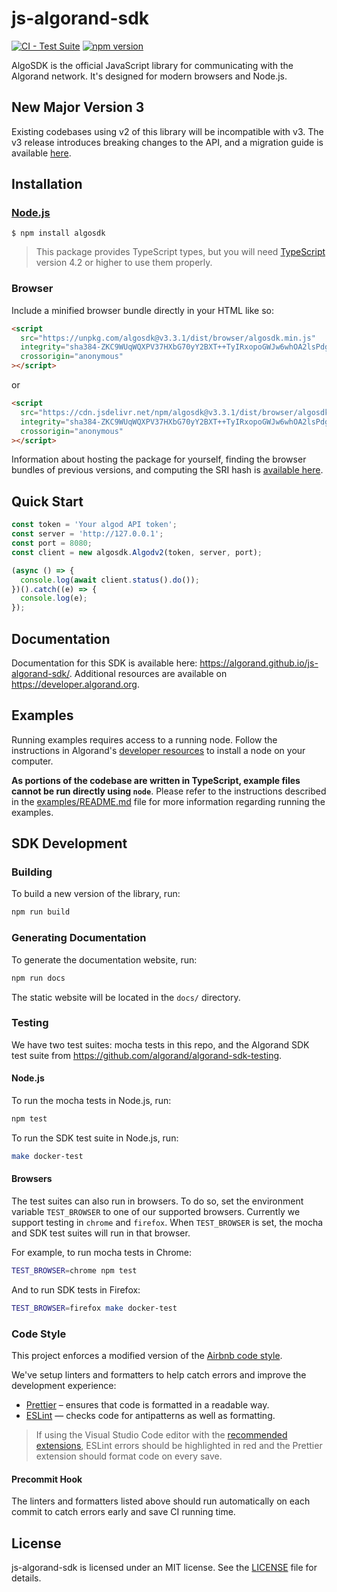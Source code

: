 # js-algorand-sdk

[![CI - Test Suite](https://github.com/algorand/js-algorand-sdk/actions/workflows/ci-pr.yml/badge.svg)](https://github.com/algorand/js-algorand-sdk/actions/workflows/ci-pr.yml) [![npm version](https://badge.fury.io/js/algosdk.svg)](https://www.npmjs.com/package/algosdk)

AlgoSDK is the official JavaScript library for communicating with the Algorand network. It's designed for modern browsers and Node.js.

## New Major Version 3

Existing codebases using v2 of this library will be incompatible with v3. The v3 release introduces breaking changes to the API, and a migration guide is available [here](https://github.com/algorand/js-algorand-sdk/blob/main/v2_TO_v3_MIGRATION_GUIDE.md).

## Installation

### [Node.js](https://nodejs.org/en/download/)

```
$ npm install algosdk
```

> This package provides TypeScript types, but you will need [TypeScript](https://www.typescriptlang.org/) version 4.2 or higher to use them properly.

### Browser

Include a minified browser bundle directly in your HTML like so:

```html
<script
  src="https://unpkg.com/algosdk@v3.3.1/dist/browser/algosdk.min.js"
  integrity="sha384-ZKC9WUqWQXPV37HXbG70yY2BXT++TyIRxopoGWJw6whOA2lsPdgjfMoEBJxKgIQa"
  crossorigin="anonymous"
></script>
```

or

```html
<script
  src="https://cdn.jsdelivr.net/npm/algosdk@v3.3.1/dist/browser/algosdk.min.js"
  integrity="sha384-ZKC9WUqWQXPV37HXbG70yY2BXT++TyIRxopoGWJw6whOA2lsPdgjfMoEBJxKgIQa"
  crossorigin="anonymous"
></script>
```

Information about hosting the package for yourself, finding the browser bundles of previous versions, and computing the SRI hash is [available here](FAQ.md).

## Quick Start

```javascript
const token = 'Your algod API token';
const server = 'http://127.0.0.1';
const port = 8080;
const client = new algosdk.Algodv2(token, server, port);

(async () => {
  console.log(await client.status().do());
})().catch((e) => {
  console.log(e);
});
```

## Documentation

Documentation for this SDK is available here: https://algorand.github.io/js-algorand-sdk/. Additional resources are available on https://developer.algorand.org.

## Examples

Running examples requires access to a running node. Follow the instructions in Algorand's [developer resources](https://developer.algorand.org/docs/run-a-node/setup/install/) to install a node on your computer.

**As portions of the codebase are written in TypeScript, example files cannot be run directly using `node`**. Please refer to the instructions described in the [examples/README.md](examples/README.md) file for more information regarding running the examples.

## SDK Development

### Building

To build a new version of the library, run:

```bash
npm run build
```

### Generating Documentation

To generate the documentation website, run:

```bash
npm run docs
```

The static website will be located in the `docs/` directory.

### Testing

We have two test suites: mocha tests in this repo, and the Algorand SDK test suite from https://github.com/algorand/algorand-sdk-testing.

#### Node.js

To run the mocha tests in Node.js, run:

```bash
npm test
```

To run the SDK test suite in Node.js, run:

```bash
make docker-test
```

#### Browsers

The test suites can also run in browsers. To do so, set the environment variable `TEST_BROWSER` to
one of our supported browsers. Currently we support testing in `chrome` and `firefox`. When
`TEST_BROWSER` is set, the mocha and SDK test suites will run in that browser.

For example, to run mocha tests in Chrome:

```bash
TEST_BROWSER=chrome npm test
```

And to run SDK tests in Firefox:

```bash
TEST_BROWSER=firefox make docker-test
```

### Code Style

This project enforces a modified version of the [Airbnb code style](https://github.com/airbnb/javascript).

We've setup linters and formatters to help catch errors and improve the development experience:

- [Prettier](https://prettier.io/) – ensures that code is formatted in a readable way.
- [ESLint](https://eslint.org/) — checks code for antipatterns as well as formatting.

> If using the Visual Studio Code editor with the [recommended extensions](.vscode/extensions.json), ESLint errors should be highlighted in red and the Prettier extension should format code on every save.

#### Precommit Hook

The linters and formatters listed above should run automatically on each commit to catch errors early and save CI running time.

## License

js-algorand-sdk is licensed under an MIT license. See the [LICENSE](https://github.com/algorand/js-algorand-sdk/blob/master/LICENSE) file for details.
